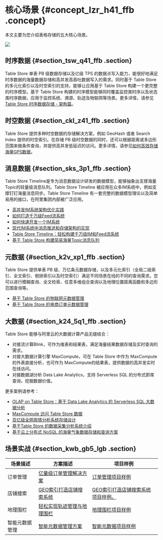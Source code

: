 # 核心场景 {#concept_lzr_h41_ffb .concept}

本文主要为您介绍表格存储的五大核心场景。

![](http://static-aliyun-doc.oss-cn-hangzhou.aliyuncs.com/assets/img/21693/156101672612505_zh-CN.png)

## 时序数据 {#section_tsw_q41_ffb .section}

Table Store 单表 PB 级数据存储以及亿级 TPS 的数据点写入能力，能很好地满足时序数据的海量数据存储和高并发高吞吐数据写入的需求。同时基于 Table Store 的多元化索引以及时空索引的支持，能够让应用基于 Table Store 构建一个更完整的时序模型。基于 Table Store 构建的时序模型能够同时覆盖监控类时序以及状态类时序数据，应用于监控系统、溯源、轨迹及物联网等场景。更多详情，请参见[Table Store 时序数据存储 - 架构篇](https://yq.aliyun.com/articles/620991)。

## 时空数据 {#section_ckl_z41_ffb .section}

Table Store 提供多种时空数据的存储解决方案，例如 GeoHash 或者 Search Index 提供的时空索引。在存储 PB 级时空数据的同时，还可以根据距离或多边形范围来做条件查询，并提供高并发低延迟的访问。更多详情，请参见[如何高效存储海量GPS数据](https://yq.aliyun.com/articles/74460)。

## 消息数据 {#section_sks_3p1_ffb .section}

Table Store Timeline是专为消息数据设计研发的数据模型，能够抽象出支撑海量Topic的轻量级消息队列。Table Store Timeline 被应用在众多IM系统中，例如支撑钉钉海量消息同步。Table Store Timeline 有一套完整的数据模型理论以及简单易用的接口，在阿里集团内部被广泛应用。

-   [高并发IM系统架构优化实践](https://yq.aliyun.com/articles/66461)
-   [如何打造千万级Feed流系统](https://yq.aliyun.com/articles/224132)
-   [如何快速开发一个IM系统](https://yq.aliyun.com/articles/625817)
-   [现代IM系统中消息推送和存储架构的实现](https://yq.aliyun.com/articles/253242)
-   [Table Store Timeline：轻松构建千万级IM和Feed流系统](https://yq.aliyun.com/articles/319138)
-   [基于 Table Store 构建简易海量Topic消息队列](https://yq.aliyun.com/articles/280853)

## 元数据 {#section_k2v_xp1_ffb .section}

Table Store 提供单表 PB 级、万亿条元数据存储，以及多元化索引（全局二级索引、全文索引、倒排索引以及时空索引）满足不同场景在线的不同的查询需求。您可以进行模糊查询、全文检索、任意多维组合查询以及地理位置距离函数和多边形范围查询等。

-   [基于 Table Store 的物联网元数据管理](https://yq.aliyun.com/articles/642911)
-   [基于 Table Store 的电商订单元数据管理](https://yq.aliyun.com/articles/642913)

## 大数据 {#section_k24_5q1_ffb .section}

Table Store 能够与阿里云的大数据计算产品无缝结合：

-   对接流计算Blink，可作为维表和结果表，满足海量结果数据存储及实时查询的需求。
-   对接大数据计算引擎 MaxCompute，可在 Table Store 中作为 MaxCompute 的外表直接分析，也可作为 MaxCompute的结果表，提供数据的高并发实时在线访问。
-   对接数据湖分析 Data Lake Analytics，支持 Serverless SQL 的分布式即席查询，挖掘数据价值。

更多案例请参考：

-   [OLAP on Table Store：基于 Data Lake Analytics 的 Serverless SQL 大数据分析](https://yq.aliyun.com/articles/618501)
-   [MaxCompute 访问 Table Store 数据](https://yq.aliyun.com/articles/69314)
-   [百亿级全网舆情分析系统存储设计](https://yq.aliyun.com/articles/265024)
-   [基于Table Store 的数据采集分析系统介绍](https://yq.aliyun.com/articles/255025)
-   [基于云上分布式 NoSQL 的海量气象数据存储和查询方案](https://yq.aliyun.com/articles/259057)

## 场景实战 {#section_kwb_gb5_lgb .section}

|场景描述|方案描述|项目样例|
|----|----|----|
|订单管理|[亿量级订单管理解决方案](https://yq.aliyun.com/articles/656196)|[订单管理项目样例](https://ots.console.aliyun.com/index#/demo/cn-hangzhou/order)|
|店铺搜索|[GEO索引打造店铺搜索系统](https://yq.aliyun.com/articles/668084)|[GEO索引打造店铺搜索系统项目样例。](https://ots.console.aliyun.com/index#/demo/cn-hangzhou/geo)|
|地理围栏|[轻松实现轨迹管理与地理围栏](https://yq.aliyun.com/articles/668085)|[地理围栏项目样例](https://ots.console.aliyun.com/index#/demo/cn-hangzhou/geoTrack)|
|智能元数据管理|[智能元数据管理方案](https://yq.aliyun.com/articles/673797)|[智能元数据项目样例](https://ots.console.aliyun.com/index#/demo/cn-hangzhou/meta)|

